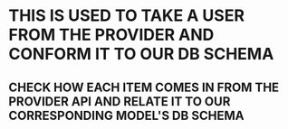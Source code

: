 # THIS IS USED TO TAKE A USER FROM THE PROVIDER AND CONFORM IT TO OUR DB SCHEMA

## CHECK HOW EACH ITEM COMES IN FROM THE PROVIDER API AND RELATE IT TO OUR CORRESPONDING MODEL'S DB SCHEMA

